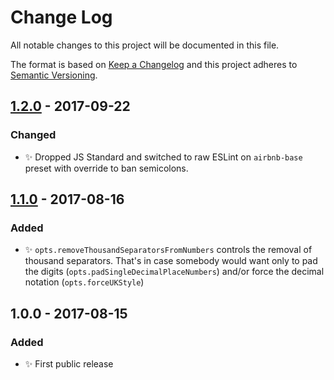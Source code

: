 # Change Log

All notable changes to this project will be documented in this file.

The format is based on [Keep a Changelog](http://keepachangelog.com/)
and this project adheres to [Semantic Versioning](http://semver.org/).

## [1.2.0] - 2017-09-22
### Changed
- ✨ Dropped JS Standard and switched to raw ESLint on `airbnb-base` preset with override to ban semicolons.

## [1.1.0] - 2017-08-16
### Added
- ✨ `opts.removeThousandSeparatorsFromNumbers` controls the removal of thousand separators. That's in case somebody would want only to pad the digits (`opts.padSingleDecimalPlaceNumbers`) and/or force the decimal notation (`opts.forceUKStyle`)

## 1.0.0 - 2017-08-15
### Added
- ✨ First public release

[1.2.0]: https://github.com/codsen/string-remove-thousand-separators/compare/v1.1.0...v1.2.0
[1.1.0]: https://github.com/codsen/string-remove-thousand-separators/compare/v1.0.0...v1.1.0
